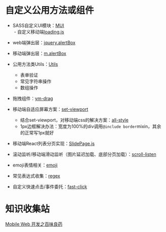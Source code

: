 # 自定义公用方法或组件

- SASS自定义UI模块：[MUI](./MUI)    
  - 自定义移动端[loading.js](./MUI/loading)
- web端弹出层：[jquery.alertBox](./jquery.alertBox)
- 移动端弹出层：[m.alertBox](./m.alertBox)
- 公用方法类Utils：[Utils](./Utils)
  - 表单验证
  - 常见字符串操作
  - 数组操作
- 拖拽组件：[ym-drag](./ym-drag)
- 移动端自适应屏幕方案：[set-viewport](./set-viewport/index.js)    

   - 结合set-viewport，对移动端css的解决方案：[all-style](./all-style/m-function.scss)
   - 1px边框解决办法：宽度为100%的div调用`@include border`mixin，其余的正常写1px就好
   
- 移动端React列表分页实现：[SlidePage.js](scroll-listen/SlideMove.js)
- 滚动监听/移动端滑动监听（图片延迟加载、底部分页加载）：[scroll-listen](./scroll-listen)
- emoji表情相关：[emoji](./emoji)
- 常见表达式收集：[regex](./regex)
- 自定义快速点击/事件委托：[fast-click](./fast-click)

# 知识收集站 

[Mobile Web 开发之百味良药](https://segmentfault.com/a/1190000000339907)

